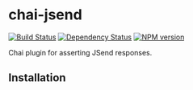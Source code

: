 chai-jsend
==========

[![Build Status](https://travis-ci.org/jsdir/chai-jsend.png)](https://travis-ci.org/jsdir/chai-jsend) [![Dependency Status](https://david-dm.org/jsdir/chai-jsend.svg)](https://david-dm.org/jsdir/chai-jsend) [![NPM version](https://badge.fury.io/js/chai-jsend.png)](http://badge.fury.io/js/chai-jsend)

Chai plugin for asserting JSend responses.

Installation
------------
